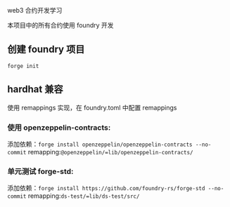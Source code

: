 web3 合约开发学习

本项目中的所有合约使用 foundry 开发

## 创建 foundry 项目

`forge init`

## hardhat 兼容

使用 remappings 实现，在 foundry.toml 中配置 remappings

### 使用 openzeppelin-contracts:

添加依赖：`forge install openzeppelin/openzeppelin-contracts --no-commit`
remapping:`@openzeppelin/=lib/openzeppelin-contracts/`

### 单元测试 forge-std:

添加依赖：`forge install https://github.com/foundry-rs/forge-std --no-commit`
remapping:`ds-test/=lib/ds-test/src/`

